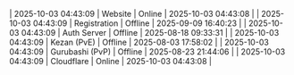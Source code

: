 | 2025-10-03 04:43:09 | Website | Online | 2025-10-03 04:43:08 |
| 2025-10-03 04:43:09 | Registration | Offline | 2025-09-09 16:40:23 |
| 2025-10-03 04:43:09 | Auth Server | Offline | 2025-08-18 09:33:31 |
| 2025-10-03 04:43:09 | Kezan (PvE) | Offline | 2025-08-03 17:58:02 |
| 2025-10-03 04:43:09 | Gurubashi (PvP) | Offline | 2025-08-23 21:44:06 |
| 2025-10-03 04:43:09 | Cloudflare | Online | 2025-10-03 04:43:08 |
